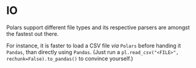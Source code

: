 # IO

Polars support different file types and its respective parsers are amongst the fastest out there.

For instance, it is faster to load a CSV file *via* `Polars` before handing it `Pandas`, than directly using `Pandas`.
(Just run a `pl.read_csv("<FILE>", rechunk=False).to_pandas()` to convince yourself.)

